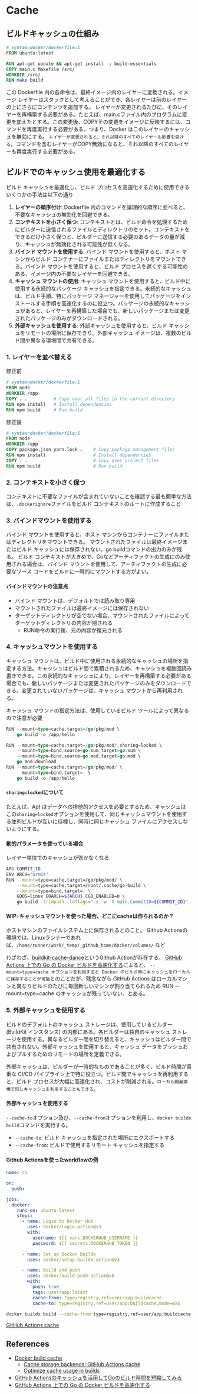 # Cache

## ビルドキャッシュの仕組み

```dockerfile
# syntax=docker/dockerfile:1
FROM ubuntu:latest

RUN apt-get update && apt-get install -y build-essentials
COPY main.c Makefile /src/
WORKDIR /src/
RUN make build
```

この Dockerfile 内の各命令は、最終イメージ内のレイヤーに変換される。イメージ レイヤーはスタックとして考えることができ、各レイヤーは前のレイヤーの上にさらにコンテンツを追加する。
レイヤーが変更されるたびに、そのレイヤーを再構築する必要がある。たとえば、main.cファイル内のプログラムに変更を加えたとする。この変更後、COPYその変更をイメージに反映するには、コマンドを再度実行する必要がある。つまり、Docker はこのレイヤーのキャッシュを無効にする。
`レイヤーが変更されると、それ以降のすべてのレイヤーも影響を受ける`。コマンドを含むレイヤーがCOPY無効になると、それ以降のすべてのレイヤーも再度実行する必要がある。

## ビルドでのキャッシュ使用を最適化する

ビルド キャッシュを最適化し、ビルド プロセスを高速化するために使用できるいくつかの手法は以下の通り

1. **レイヤーの順序付け**: Dockerfile 内のコマンドを論理的な順序に並べると、不要なキャッシュの無効化を回避できる。
2. **コンテキストを小さく保つ**: コンテキストとは、ビルド命令を処理するためにビルダーに送信されるファイルとディレクトリのセット。コンテキストをできるだけ小さく保つと、ビルダーに送信する必要のあるデータの量が減り、キャッシュが無効化される可能性が低くなる。
3. **バインド マウントを使用する**: バインド マウントを使用すると、ホスト マシンからビルド コンテナーにファイルまたはディレクトリをマウントできる。バインド マウントを使用すると、ビルド プロセスを遅くする可能性のある、イメージ内の不要なレイヤーを回避できる。
4. **キャッシュ マウントの使用**: キャッシュ マウントを使用すると、ビルド中に使用する永続的なパッケージ キャッシュを指定できる。永続的なキャッシュは、ビルド手順、特にパッケージ マネージャーを使用してパッケージをインストールする手順を高速化するのに役立つ。パッケージの永続的なキャッシュがあると、レイヤーを再構築した場合でも、新しいパッケージまたは変更されたパッケージのみがダウンロードされる。
5. **外部キャッシュを使用する**: 外部キャッシュを使用すると、ビルド キャッシュをリモートの場所に保存できり。外部キャッシュ イメージは、複数のビルド間や異なる環境間で共有できる。

### 1. レイヤーを並べ替える

修正前

```dockerfile
# syntax=docker/dockerfile:1
FROM node
WORKDIR /app
COPY . .          # Copy over all files in the current directory
RUN npm install   # Install dependencies
RUN npm build     # Run build
```

修正後

```dockerfile
# syntax=docker/dockerfile:1
FROM node
WORKDIR /app
COPY package.json yarn.lock .    # Copy package management files
RUN npm install                  # Install dependencies
COPY . .                         # Copy over project files
RUN npm build                    # Run build
```

### 2. コンテキストを小さく保つ

コンテキストに不要なファイルが含まれていないことを確認する最も簡単な方法は、`.dockerignore`ファイルをビルド コンテキストのルートに作成すること

### 3. バインドマウントを使用する

バインド マウントを使用すると、ホスト マシンからコンテナーにファイルまたはディレクトリをマウントできる。
マウントされたファイルは最終イメージまたはビルド キャッシュには保存されない。go buildコマンドの出力のみが残る。
ビルド コンテキストが大きめで、Goなどアーティファクトの生成にのみ使用される場合は、バインド マウントを使用して、アーティファクトの生成に必要なソース コードをビルドに一時的にマウントする方がよい。

#### バインドマウントの注意点

- バインド マウントは、デフォルトでは読み取り専用
- マウントされたファイルは最終イメージには保存されない
- ターゲットディレクトリが空でない場合、マウントされたファイルによってターゲットディレクトリの内容が隠される
  - RUN命令の実行後、元の内容が復元される

### 4. キャッシュマウントを使用する

キャッシュ マウントは、ビルド中に使用される永続的なキャッシュの場所を指定する方法。キャッシュはビルド間で累積されるため、キャッシュを複数回読み書きできる。この永続的なキャッシュにより、レイヤーを再構築する必要がある場合でも、新しいパッケージまたは変更されたパッケージのみをダウンロードできる。変更されていないパッケージは、キャッシュ マウントから再利用される。

キャッシュ マウントの指定方法は、使用しているビルド ツールによって異なるので注意が必要

```go
RUN --mount=type=cache,target=/go/pkg/mod \
    go build -o /app/hello
```

```go
RUN --mount=type=cache,target=/go/pkg/mod/,sharing=locked \
    --mount=type=bind,source=go.sum,target=go.sum \
    --mount=type=bind,source=go.mod,target=go.mod \
    go mod download
RUN --mount=type=cache,target=/go/pkg/mod/ \
    --mount=type=bind,target=. \
    go build -o /app/hello
```

#### `sharing=locked`について

たとえば、Apt はデータへの排他的アクセスを必要とするため、キャッシュは この`sharing=locked`オプションを使用して、同じキャッシュマウントを使用する並列ビルドが互いに待機し、同時に同じキャッシュ ファイルにアクセスしないようにする。

#### 動的パラメータを使っている場合

レイヤー単位でのキャッシュが効かなくなる

```sh
ARG COMMIT_ID
ENV ARCH="arm64"
RUN --mount=type=cache,target=/go/pkg/mod/ \
    --mount=type=cache,target=/root/.cache/go-build \
    --mount=type=bind,target=. \
    GOOS=linux GOARCH=${ARCH} CGO_ENABLED=0 \
    go build -trimpath -ldflags="-s -w -X main.CommitID=${COMMIT_ID}" -o /bin/line_batch ./cmd/line_batch/
```

#### WIP: キャッシュマウントを使った場合、どこにcacheは作られるのか？

ホストマシンのファイルシステム上に保存されるとのこと。
Github Actionsの環境では、Linuxランナーであれば、`/home/runner/work/_temp/_github_home/docker/volumes/` など

わざわざ、[buildkit-cache-dance](https://github.com/reproducible-containers/buildkit-cache-dance)というGithub Actionが存在する。
[GitHub Actions 上での Go の Docker ビルドを高速化する](https://zenn.dev/cybozu_ept/articles/productivity-weekly-20240515)によると、
`--mount=type=cache オプションを利用すると Docker のビルド時にキャッシュをローカルに保存することが可能`とのことだが、残念ながら GitHub Actions はローカルマシンと異なりビルドのたびに毎回新しいマシンが割り当てられるため RUN --mount=type=cache のキャッシュが残っていない、とある。

### 5. 外部キャッシュを使用する

ビルドのデフォルトのキャッシュ ストレージは、使用しているビルダー (BuildKit インスタンス) の内部にある。各ビルダーは独自のキャッシュ ストレージを使用する。異なるビルダー間を切り替えると、キャッシュはビルダー間で共有されない。外部キャッシュを使用すると、キャッシュ データをプッシュおよびプルするためのリモートの場所を定義できる。

外部キャッシュは、ビルダーが一時的なものであることが多く、ビルド時間が貴重な CI/CD パイプライン上で特に役立つ。ビルド間でキャッシュを再利用すると、ビルド プロセスが大幅に高速化され、コストが削減される。`ローカル開発環境で同じキャッシュを利用することもできる`。

#### 外部キャッシュを使用する

`--cache-to`オプション及び、`--cache-from`オプションを利用し、`docker buildx build`コマンドを実行する。

- `--cache-to`: ビルド キャッシュを指定された場所にエクスポートする
- `--cache-from`: ビルドで使用するリモート キャッシュを指定する

#### Github Actionsを使ったworkflowの例

```yml
name: ci

on:
  push:

jobs:
  docker:
    runs-on: ubuntu-latest
    steps:
      - name: Login to Docker Hub
        uses: docker/login-action@v3
        with:
          username: ${{ vars.DOCKERHUB_USERNAME }}
          password: ${{ secrets.DOCKERHUB_TOKEN }}

      - name: Set up Docker Buildx
        uses: docker/setup-buildx-action@v3

      - name: Build and push
        uses: docker/build-push-action@v6
        with:
          push: true
          tags: user/app:latest
          cache-from: type=registry,ref=user/app:buildcache
          cache-to: type=registry,ref=user/app:buildcache,mode=max
```

```sh
docker buildx build --cache-from type=registry,ref=user/app:buildcache .
```

[GitHub Actions cache](https://docs.docker.com/build/cache/backends/gha/)

## References

- [Docker build cache](https://docs.docker.com/build/cache/)
  - [Cache storage backends: GitHub Actions cache](https://docs.docker.com/build/cache/backends/gha/)
  - [Optimize cache usage in builds](https://docs.docker.com/build/cache/optimize/)
- [GitHub Actionsのキャッシュを活用してGoのビルド時間を短縮してみる](https://www.cloudbuilders.jp/articles/5660/)
- [GitHub Actions 上での Go の Docker ビルドを高速化する](https://zenn.dev/cybozu_ept/articles/productivity-weekly-20240515)

